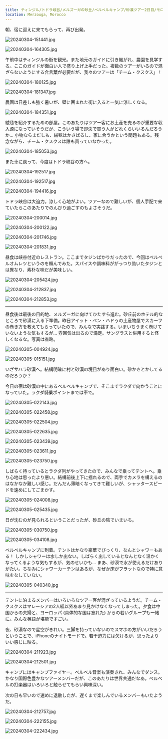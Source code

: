 ```yaml
---
title: ティンジル/トドラ峡谷/メルズーガの砂丘/ベルベルキャンプ/砂漠ツアー2日目/モロッコ旅行5日目
location: Merzouga, Morocco
---
```


朝、宿に迎えに来てもらって、再び出発。

![20240304-151441.jpg](https://ceshmina-photos.s3.ap-northeast-1.amazonaws.com/medium/202403/20240304-151441.jpg "今日のやめぴ")

![20240304-164305.jpg](https://ceshmina-photos.s3.ap-northeast-1.amazonaws.com/medium/202403/20240304-164305.jpg "ロビーの机")

午前中はティンジルの街を観光。また地元のガイドに引き継がれ、農園を見学する。ここのガイドが面白い人で盛り上げ上手だった。複数のツアーがいるので混ざらないようにする合言葉が必要だが、我々のツアーは「チーム・クスクス」！

![20240304-180125.jpg](https://ceshmina-photos.s3.ap-northeast-1.amazonaws.com/medium/202403/20240304-180125.jpg "丘の上に街がある")

![20240304-181347.jpg](https://ceshmina-photos.s3.ap-northeast-1.amazonaws.com/medium/202403/20240304-181347.jpg "乾燥気候だとは思うが、意外と緑豊か")

農園は日差しも強く暑いが、壁に囲まれた街に入ると一気に涼しくなる。

![20240304-184351.jpg](https://ceshmina-photos.s3.ap-northeast-1.amazonaws.com/medium/202403/20240304-184351.jpg "壁のマークはベルベルの記号")

絨毯を紹介するための部屋。このあたりはツアー客にお土産を売るのが重要な収入源になっていそうだが、こういう場で即決で買う人がどれくらいいるんだろうか... 小物ならまだしも、絨毯はかさばるし、家に合うかという問題もある。残念ながら、チーム・クスクスは誰も買っていなかった。

![20240304-185053.jpg](https://ceshmina-photos.s3.ap-northeast-1.amazonaws.com/medium/202403/20240304-185053.jpg "ミントティーを淹れてくれる。高くから注ぐのがポイント")

また車に戻って、今度はトドラ峡谷の方へ。

![20240304-192517.jpg](https://ceshmina-photos.s3.ap-northeast-1.amazonaws.com/medium/202403/20240304-192517.jpg "雰囲気のある通り")

![20240304-192517.jpg](https://ceshmina-photos.s3.ap-northeast-1.amazonaws.com/medium/202403/20240304-192525.jpg "昨日のランチメンバー")

![20240304-194416.jpg](https://ceshmina-photos.s3.ap-northeast-1.amazonaws.com/medium/202403/20240304-194416.jpg)

トドラ峡谷は大迫力。涼しく心地がよい。ツアーなので難しいが、個人手配で来ていたらこのあたりでのんびり過ごすのもよさそうだ。

![20240304-200014.jpg](https://ceshmina-photos.s3.ap-northeast-1.amazonaws.com/medium/202403/20240304-200014.jpg)

![20240304-200122.jpg](https://ceshmina-photos.s3.ap-northeast-1.amazonaws.com/medium/202403/20240304-200122.jpg "Macの壁紙みたい")

![20240304-201746.jpg](https://ceshmina-photos.s3.ap-northeast-1.amazonaws.com/medium/202403/20240304-201746.jpg "大量のロバ (多分)")

![20240304-201831.jpg](https://ceshmina-photos.s3.ap-northeast-1.amazonaws.com/medium/202403/20240304-201831.jpg)

昼食は峡谷付近のレストラン。ここまでタジンばかりだったので、今回はベルベルオムレツというのを頼んでみた。スパイスや調味料ががっつり効いたタジンとは異なり、素朴な味だが美味しい。

![20240304-205424.jpg](https://ceshmina-photos.s3.ap-northeast-1.amazonaws.com/medium/202403/20240304-205424.jpg "ベルベルオムレツ")

![20240304-212837.jpg](https://ceshmina-photos.s3.ap-northeast-1.amazonaws.com/medium/202403/20240304-212837.jpg "リゾートっぽい")

![20240304-212853.jpg](https://ceshmina-photos.s3.ap-northeast-1.amazonaws.com/medium/202403/20240304-212853.jpg "レストランの内装 (テラスだが) もかわいい")

---

昼食後は最後の目的地、メルズーガに向けてひたすら進む。砂丘前のホテル的なところで砂漠に入る下準備。昨日アイット・ベン・ハドゥの土産物屋でスカーフの巻き方を教えてもらっていたので、みんなで実践する。いまいちうまく巻けていないような気もするが... 雰囲気は出るので満足。サングラスと併用すると怪しくなるな。写真は省略。

![20240305-004924.jpg](https://ceshmina-photos.s3.ap-northeast-1.amazonaws.com/medium/202403/20240305-004924.jpg "砂丘が見えてきた！")

![20240305-015151.jpg](https://ceshmina-photos.s3.ap-northeast-1.amazonaws.com/medium/202403/20240305-015151.jpg "砂漠に入る準備")

いざサハラ砂漠へ。結構明確に村と砂漠の境目があり面白い。砂かきとかしてるのだろうか？

今日の宿は砂漠の中にあるベルベルキャンプで、そこまでラクダで向かうことになっていた。ラクダ騎乗ポイントまでは車で。

![20240305-022143.jpg](https://ceshmina-photos.s3.ap-northeast-1.amazonaws.com/medium/202403/20240305-022143.jpg)

![20240305-022458.jpg](https://ceshmina-photos.s3.ap-northeast-1.amazonaws.com/medium/202403/20240305-022458.jpg "風でできた模様が美しい")

![20240305-022504.jpg](https://ceshmina-photos.s3.ap-northeast-1.amazonaws.com/medium/202403/20240305-022504.jpg)

![20240305-022635.jpg](https://ceshmina-photos.s3.ap-northeast-1.amazonaws.com/medium/202403/20240305-022635.jpg "今日のやめぴその2")

![20240305-023439.jpg](https://ceshmina-photos.s3.ap-northeast-1.amazonaws.com/medium/202403/20240305-023439.jpg)

![20240305-023611.jpg](https://ceshmina-photos.s3.ap-northeast-1.amazonaws.com/medium/202403/20240305-023611.jpg "それっぽい景色")

![20240305-023750.jpg](https://ceshmina-photos.s3.ap-northeast-1.amazonaws.com/medium/202403/20240305-023750.jpg)

しばらく待っているとラクダ列がやってきたので、みんなで乗ってテントへ。乗り心地は思ったより悪い。結構前後上下に揺れるので、両手でカメラを構えるのはなかなか難しい感じ。だんだん薄暗くなってきて難しいが、シャッタースピードを速めにしてごまかす。

![20240305-024008.jpg](https://ceshmina-photos.s3.ap-northeast-1.amazonaws.com/medium/202403/20240305-024008.jpg "ラクダがやって来た")

![20240305-025435.jpg](https://ceshmina-photos.s3.ap-northeast-1.amazonaws.com/medium/202403/20240305-025435.jpg)

日が沈むのが見られるということだったが、砂丘の陰でいまいち。

![20240305-030750.jpg](https://ceshmina-photos.s3.ap-northeast-1.amazonaws.com/medium/202403/20240305-030750.jpg "マグリブだからね")

![20240305-034108.jpg](https://ceshmina-photos.s3.ap-northeast-1.amazonaws.com/medium/202403/20240305-034108.jpg "ラクダ、ありがとう")

ベルベルキャンプに到着。テントはかなり豪華でびっくり、なんとシャワーもある！ しかしシャワーは水しか出ない。しばらく出しているとなんとなく温かくなってくるような気もするが、気のせいかも... まあ、砂漠で水が使えるだけありがたい。ちなみにシャワーカーテンはあるが、なぜか床がフラットなので特に意味をなしていない。

![20240305-040340.jpg](https://ceshmina-photos.s3.ap-northeast-1.amazonaws.com/medium/202403/20240305-040340.jpg "プライベートテント、シャワー付き")

---

テントに泊まるメンバーはいろいろなツアー客が混ざっているようだ。チーム・クスクスはマレーシアの2人組以外あまり見かけなくなってしまった。夕食は中国からの夫婦と、ヨーロッパ (具体的な国は忘れた) からの若いグループも一緒に。みんな英語が堪能ですごい。

夜、砂漠なので星空がきれい。三脚を持っていないのでスマホの方がいいだろうということで、iPhoneのナイトモードで。若干迫力には欠けるが、思ったよりいい感じに映る。

![20240304-211923.jpg](https://ceshmina-photos.s3.ap-northeast-1.amazonaws.com/medium/202403/20240304-211923.jpg "オリオン座")

![20240304-212501.jpg](https://ceshmina-photos.s3.ap-northeast-1.amazonaws.com/medium/202403/20240304-212501.jpg "砂漠とのコントラスト")

キャンプにはキャンプファイヤー。ベルベル音楽も演奏され、みんなでダンス。かなり国際色豊かなツアーメンバーだが、このあたりは世界共通だなあ。ベルベルの打楽器はいろいろと触らせてもらい興味深い。

次の日も早いので速めに退散したが、遅くまで楽しんでいるメンバーもいたようだ。

![20240304-212757.jpg](https://ceshmina-photos.s3.ap-northeast-1.amazonaws.com/medium/202403/20240304-212757.jpg "キャンプファイヤー")

![20240304-222155.jpg](https://ceshmina-photos.s3.ap-northeast-1.amazonaws.com/medium/202403/20240304-222155.jpg)

![20240304-222434.jpg](https://ceshmina-photos.s3.ap-northeast-1.amazonaws.com/medium/202403/20240304-222434.jpg "ベルベルキャンプ")
